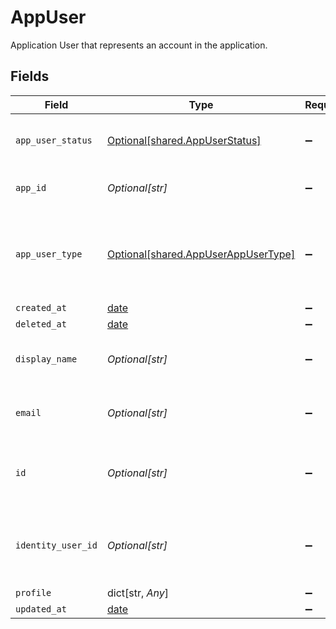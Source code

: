 # AppUser

Application User that represents an account in the application.


## Fields

| Field                                                                                | Type                                                                                 | Required                                                                             | Description                                                                          |
| ------------------------------------------------------------------------------------ | ------------------------------------------------------------------------------------ | ------------------------------------------------------------------------------------ | ------------------------------------------------------------------------------------ |
| `app_user_status`                                                                    | [Optional[shared.AppUserStatus]](undefined/models/shared/appuserstatus.md)           | :heavy_minus_sign:                                                                   | The satus of the applicaiton user.                                                   |
| `app_id`                                                                             | *Optional[str]*                                                                      | :heavy_minus_sign:                                                                   | The ID of the application.                                                           |
| `app_user_type`                                                                      | [Optional[shared.AppUserAppUserType]](undefined/models/shared/appuserappusertype.md) | :heavy_minus_sign:                                                                   | The appplication user type. Type can be user, system or service.                     |
| `created_at`                                                                         | [date](https://docs.python.org/3/library/datetime.html#date-objects)                 | :heavy_minus_sign:                                                                   | N/A                                                                                  |
| `deleted_at`                                                                         | [date](https://docs.python.org/3/library/datetime.html#date-objects)                 | :heavy_minus_sign:                                                                   | N/A                                                                                  |
| `display_name`                                                                       | *Optional[str]*                                                                      | :heavy_minus_sign:                                                                   | The display name of the application user.                                            |
| `email`                                                                              | *Optional[str]*                                                                      | :heavy_minus_sign:                                                                   | The email field of the application user.                                             |
| `id`                                                                                 | *Optional[str]*                                                                      | :heavy_minus_sign:                                                                   | A unique idenditfier of the application user.                                        |
| `identity_user_id`                                                                   | *Optional[str]*                                                                      | :heavy_minus_sign:                                                                   | The conductor one user ID of the account owner.                                      |
| `profile`                                                                            | dict[str, *Any*]                                                                     | :heavy_minus_sign:                                                                   | N/A                                                                                  |
| `updated_at`                                                                         | [date](https://docs.python.org/3/library/datetime.html#date-objects)                 | :heavy_minus_sign:                                                                   | N/A                                                                                  |